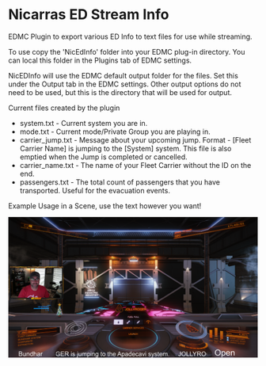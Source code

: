 # Nicarras ED Stream Info

EDMC Plugin to export various ED Info to text files for use while streaming.

To use copy the 'NicEdInfo' folder into your EDMC plug-in directory. You can local this folder in the Plugins tab of EDMC settings.

NicEDInfo will use the EDMC default output folder for the files. Set this under the Output tab in the EDMC settings. Other output options do not need to be used, but this is the directory that will be used for output.

Current files created by the plugin
* system.txt - Current system you are in.
* mode.txt - Current mode/Private Group you are playing in.
* carrier_jump.txt - Message about your upcoming jump. Format - [Fleet Carrier Name] is jumping to the [System] system. This file is also emptied when the Jump is completed or cancelled.
* carrier_name.txt - The name of your Fleet Carrier without the ID on the end.
* passengers.txt - The total count of passengers that you have transported. Useful for the evacuation events.

Example Usage in a Scene, use the text however you want!

![Example Scene](example.png)